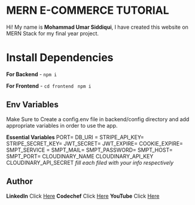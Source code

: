 # MERN E-COMMERCE TUTORIAL

Hi! My name is **Mohammad Umar Siddiqui**, I have created this website on MERN Stack for my final year project.

# Install Dependencies

**For Backend** - `npm i`

**For Frontend** - `cd frontend` ` npm i`

## Env Variables

Make Sure to Create a config.env file in backend/config directory and add appropriate variables in order to use the app.

**Essential Variables**
PORT=
DB_URI =
STRIPE_API_KEY=
STRIPE_SECRET_KEY=
JWT_SECRET=
JWT_EXPIRE=
COOKIE_EXPIRE=
SMPT_SERVICE =
SMPT_MAIL=
SMPT_PASSWORD=
SMPT_HOST=
SMPT_PORT=
CLOUDINARY_NAME
CLOUDINARY_API_KEY
CLOUDINARY_API_SECRET
_fill each filed with your info respectively_

## Author

**LinkedIn** Click [Here](https://www.linkedin.com/in/umar-siddiqui-9b8171191/) 
**Codechef** Click [Here](https://www.codechef.com/users/umar_0912)
**YouTube** Click [Here](https://www.youtube.com) 

